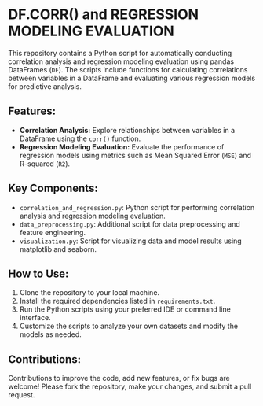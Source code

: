 # DF.CORR() and REGRESSION MODELING EVALUATION

This repository contains a Python script for automatically conducting correlation analysis and regression modeling evaluation using pandas DataFrames (`DF`). The scripts include functions for calculating correlations between variables in a DataFrame and evaluating various regression models for predictive analysis.

## Features:

- **Correlation Analysis:** Explore relationships between variables in a DataFrame using the `corr()` function.
- **Regression Modeling Evaluation:** Evaluate the performance of regression models using metrics such as Mean Squared Error (`MSE`) and R-squared (`R2`).

## Key Components:

- `correlation_and_regression.py`: Python script for performing correlation analysis and regression modeling evaluation.
- `data_preprocessing.py`: Additional script for data preprocessing and feature engineering.
- `visualization.py`: Script for visualizing data and model results using matplotlib and seaborn.

## How to Use:

1. Clone the repository to your local machine.
2. Install the required dependencies listed in `requirements.txt`.
3. Run the Python scripts using your preferred IDE or command line interface.
4. Customize the scripts to analyze your own datasets and modify the models as needed.

## Contributions:

Contributions to improve the code, add new features, or fix bugs are welcome! Please fork the repository, make your changes, and submit a pull request.
